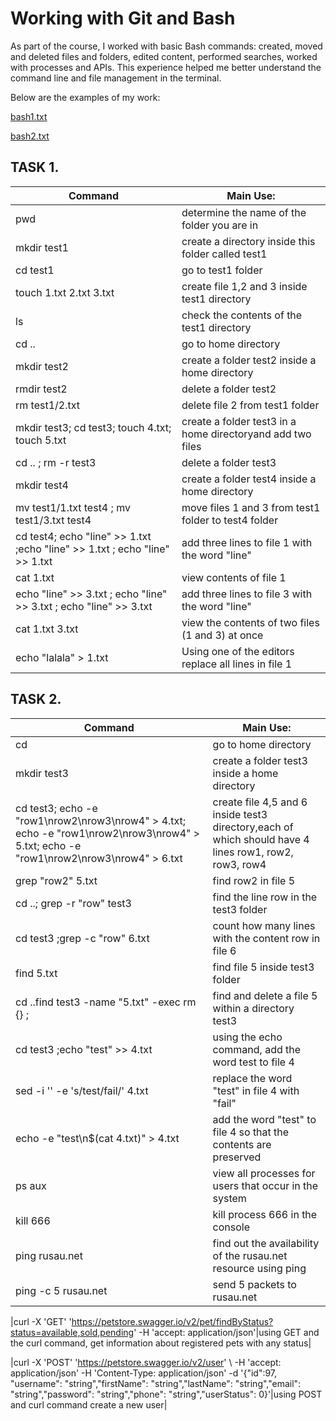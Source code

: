 # Working with Git and Bash
As part of the course, I worked with basic Bash commands: created, moved and deleted files and folders, edited content, performed searches, worked with processes and APIs. This experience helped me better understand the command line and file management in the terminal.

Below are the examples of my work:

[bash1.txt](https://github.com/KseniiaPetrova923/git_bash/blob/main/bash1.txt)

[bash2.txt](https://github.com/KseniiaPetrova923/git_bash/blob/main/bash2.txt) 

## TASK 1.

| Сommand | Main Use: |
|------------|------------|
|pwd|determine the name of the folder you are in|
|mkdir test1|create a directory inside this folder called test1|
|cd test1|go to test1 folder|
|touch 1.txt 2.txt 3.txt|create file 1,2 and 3 inside test1 directory|
|ls|check the contents of the test1 directory|
|cd ..|go to home directory|
|mkdir test2|create a folder test2 inside a home directory|
|rmdir test2|delete a folder test2|
|rm test1/2.txt|delete file 2 from test1 folder|
|mkdir test3; cd test3; touch 4.txt; touch 5.txt|create a folder test3 in a home directoryand add two files|
|cd .. ; rm -r test3|delete a folder test3|
|mkdir test4|create a folder test4 inside a home directory|
|mv test1/1.txt test4 ; mv test1/3.txt test4| move files 1 and 3 from test1 folder to test4 folder|
|cd test4; echo "line" >> 1.txt ;echo "line" >> 1.txt ; echo "line" >> 1.txt|add three lines to file 1 with the word "line"|
|cat 1.txt|view contents of file 1|
|echo "line" >> 3.txt ; echo "line" >> 3.txt ; echo "line" >> 3.txt|add three lines to file 3 with the word "line"|
|cat 1.txt 3.txt|view the contents of two files (1 and 3) at once|
|echo "lalala" > 1.txt|Using one of the editors replace all lines in file 1|

## TASK 2.

| Сommand | Main Use: |
|------------|------------|
|cd|go to home directory|
|mkdir test3|create a folder test3 inside a home directory|
|cd test3; echo -e "row1\nrow2\nrow3\nrow4" > 4.txt; echo -e "row1\nrow2\nrow3\nrow4" > 5.txt; echo -e "row1\nrow2\nrow3\nrow4" > 6.txt|create file 4,5 and 6 inside test3 directory,each of which should have 4 lines row1, row2, row3, row4|
|grep "row2" 5.txt|find row2 in file 5|
|cd ..; grep -r "row" test3|find the line row in the test3 folder|
|cd test3 ;grep -c "row" 6.txt|count how many lines with the content row in file 6|
|find 5.txt|find file 5 inside test3 folder|
|cd ..find test3 -name "5.txt" -exec rm {} \;|find and delete a file 5 within a directory test3| 
|cd test3 ;echo "test" >> 4.txt|using the echo command, add the word test to file 4|
|sed -i '' -e 's/test/fail/' 4.txt|replace the word "test" in file 4 with "fail"|
|echo -e "test\n$(cat 4.txt)" > 4.txt|add the word "test" to file 4 so that the contents are preserved|
|ps aux|view all processes for users that occur in the system|
|kill 666|kill process 666 in the console|
|ping rusau.net|find out the availability of the rusau.net resource using ping|
|ping -c 5 rusau.net|send 5 packets to rusau.net|

|curl -X 'GET' 'https://petstore.swagger.io/v2/pet/findByStatus?status=available,sold,pending' -H 'accept: application/json'|using GET and the curl command, get information about registered pets with any status|

             
|curl -X 'POST' \'https://petstore.swagger.io/v2/user' \ -H 'accept: application/json' \-H 'Content-Type: application/json' \-d '{"id":97, "username": "string","firstName": "string","lastName": "string","email": "string","password": "string","phone": "string","userStatus": 0}'|using POST and curl command create a new user|
